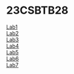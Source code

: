 # 23CSBTB28
<a href="https://github.com/Kowshik1759/23CSBTB28/blob/main/Types_of_lists.ipynb">Lab1</a></br>
<a href="https://github.com/Kowshik1759/23CSBTB28/blob/main/lab2.ipynb">Lab2</a></br>
<a href="https://github.com/Kowshik1759/23CSBTB28/blob/main/lab3.ipynb">Lab3</a></br>
<a href="https://github.com/Kowshik1759/23CSBTB28/blob/main/Lab04-AIML.ipynb">Lab4</a></br>
<a href="https://github.com/Kowshik1759/23CSBTB28/blob/main/Lab_5.ipynb">Lab5</a></br>
<a href="https://github.com/Kowshik1759/23CSBTB28/blob/main/Lab_6.ipynb">Lab6</a></br>
<a href="https://github.com/Kowshik1759/23CSBTB28/blob/main/lab_7.ipynb">Lab7</a></br>
